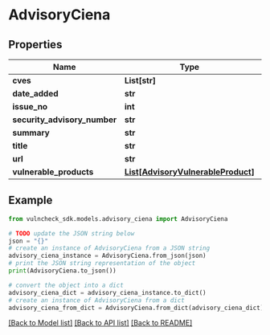 # AdvisoryCiena


## Properties

Name | Type | Description | Notes
------------ | ------------- | ------------- | -------------
**cves** | **List[str]** |  | [optional] 
**date_added** | **str** |  | [optional] 
**issue_no** | **int** |  | [optional] 
**security_advisory_number** | **str** |  | [optional] 
**summary** | **str** |  | [optional] 
**title** | **str** |  | [optional] 
**url** | **str** |  | [optional] 
**vulnerable_products** | [**List[AdvisoryVulnerableProduct]**](AdvisoryVulnerableProduct.md) |  | [optional] 

## Example

```python
from vulncheck_sdk.models.advisory_ciena import AdvisoryCiena

# TODO update the JSON string below
json = "{}"
# create an instance of AdvisoryCiena from a JSON string
advisory_ciena_instance = AdvisoryCiena.from_json(json)
# print the JSON string representation of the object
print(AdvisoryCiena.to_json())

# convert the object into a dict
advisory_ciena_dict = advisory_ciena_instance.to_dict()
# create an instance of AdvisoryCiena from a dict
advisory_ciena_from_dict = AdvisoryCiena.from_dict(advisory_ciena_dict)
```
[[Back to Model list]](../README.md#documentation-for-models) [[Back to API list]](../README.md#documentation-for-api-endpoints) [[Back to README]](../README.md)



